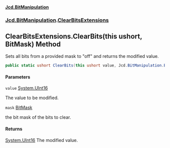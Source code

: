#### [Jcd.BitManipulation](index.md 'index')
### [Jcd.BitManipulation](Jcd.BitManipulation.md 'Jcd.BitManipulation').[ClearBitsExtensions](Jcd.BitManipulation.ClearBitsExtensions.md 'Jcd.BitManipulation.ClearBitsExtensions')

## ClearBitsExtensions.ClearBits(this ushort, BitMask) Method

Sets all bits from a provided mask to "off" and returns the modified value.

```csharp
public static ushort ClearBits(this ushort value, Jcd.BitManipulation.BitMask mask);
```
#### Parameters

<a name='Jcd.BitManipulation.ClearBitsExtensions.ClearBits(thisushort,Jcd.BitManipulation.BitMask).value'></a>

`value` [System.UInt16](https://docs.microsoft.com/en-us/dotnet/api/System.UInt16 'System.UInt16')

The value to be modified.

<a name='Jcd.BitManipulation.ClearBitsExtensions.ClearBits(thisushort,Jcd.BitManipulation.BitMask).mask'></a>

`mask` [BitMask](Jcd.BitManipulation.BitMask.md 'Jcd.BitManipulation.BitMask')

the bit mask of the bits to clear.

#### Returns
[System.UInt16](https://docs.microsoft.com/en-us/dotnet/api/System.UInt16 'System.UInt16')
The modified value.